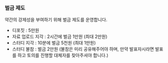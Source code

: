 ### 벌금 제도

약간의 강제성을 부여하기 위해 벌금 제도를 운영합니다.

- 디포짓 : 5만원
- 자료 업로드 지각 : 2시간에 벌금 1만원 (최대 2만원)
- 스터디 지각 : 10분에 벌금 5천원 (최대 1만원)
- 스터디 불참 : 벌금 2만원 (불참은 미리 공유해주어야 하며, 만약 발표자시라면 발표를 하고 토의를 진행할 대체자를 찾아주셔야 합니다.)
